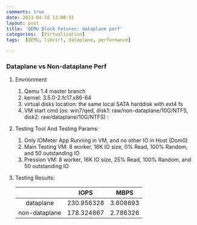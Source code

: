 ```yaml
---
comments: true
date: 2013-04-18 13:00:31
layout: post
title: 'QEMU Block Fetures: dataplane perf'
categories:  [Virtualization]
tags:  [QEMU, libvirt, dataplane, performance]

---
```


### Dataplane vs Non-dataplane Perf

1. Envrionment
    1. Qemu 1.4 master branch
    2. kernel: 3.5.0-2.fc17.x86-64
    3. virtual disks location: the same local SATA harddisk with ext4 fs
    4. VM start cmd (os: win7/qed, disk1: raw/non-dataplane/10G/NTFS, disk2: raw/dataplane/10G/NTFS) :
2. Testing Tool And Testing Params:
    1. Only IOMeter App Running in VM, and no other IO in Host (Dom0)
    2. Main Testing VM: 8 worker, 16K IO size, 0% Read,  100% Random,  and 50 outstanding IO 
    3. Pression VM: 8 worker, 16K IO size, 25% Read, 100% Random,  and 50 outstanding IO
3. Testing Results:

    |                | IOPS | MBPS  |
    |   :------:     | :------: | :-----:   |
    |dataplane       |  230.956328  |   3.608693  |
    |non-dataplane   |  178.324867  |   2.786326  |
